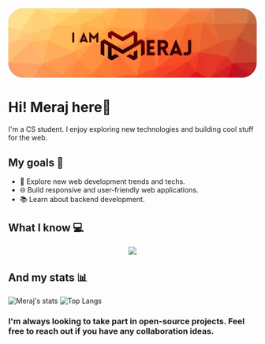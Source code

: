 <picture>
  <img alt="iameraj Banner" src="1700566042247.png">
</picture>

# Hi! Meraj here👋
I'm a CS student. I  enjoy exploring new technologies and building cool stuff for the web.

## My goals 🚀

- 🔭 Explore new web development trends and techs.
- 🌐 Build responsive and user-friendly web applications.
- 📚 Learn about backend development.

## What I know 💻 

<p align="center">
  <a href="https://skillicons.dev">
    <img src="https://skillicons.dev/icons?i=python,javascript,html,css,django,nodejs,express,react,git,docker,vscode,neovim,mongodb,mysql&perline=4" />
  </a>
</p>
 
## And my stats 📊

![Meraj's stats](https://github-readme-stats.vercel.app/api?username=iameraj&show_icons=true&theme=gruvbox&line_height=27)
![Top Langs](https://github-readme-stats.vercel.app/api/top-langs/?username=iameraj&hide=c&theme=gruvbox&langs_count=3)



### I'm always looking to take part in open-source projects. Feel free to reach out if you have any collaboration ideas.
